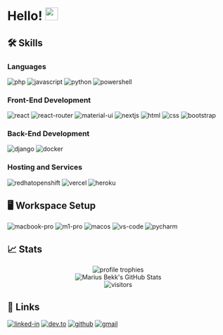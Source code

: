 # Hello! <img src="https://media.giphy.com/media/hvRJCLFzcasrR4ia7z/giphy.gif" width="29px" height="29px">

## 🛠️ Skills

### Languages

![php](https://img.shields.io/badge/Php-777BB4?style=for-the-badge&logo=php&logoColor=white)
![javascript](https://img.shields.io/badge/JavaScript-323330?style=for-the-badge&logo=javascript&logoColor=F7DF1E)
![python](https://img.shields.io/badge/Python-3776AB?style=for-the-badge&logo=python&logoColor=white)
![powershell](https://img.shields.io/badge/PowerShell-5391FE?style=for-the-badge&logo=powershell&logoColor=white)

### Front-End Development

![react](https://img.shields.io/badge/React-20232A?style=for-the-badge&logo=react&logoColor=61DAFB)
![react-router](https://img.shields.io/badge/React_Router-CA4245?style=for-the-badge&logo=react-router&logoColor=white)
![material-ui](https://img.shields.io/badge/Material_UI-0081CB?style=for-the-badge&logo=mui&logoColor=white)
![nextjs](https://img.shields.io/badge/NextJs-563D7C?style=for-the-badge&logo=nextjs&logoColor=white)
![html](https://img.shields.io/badge/HTML5-E34F26?style=for-the-badge&logo=html5&logoColor=white)
![css](https://img.shields.io/badge/CSS3-1572B6?style=for-the-badge&logo=css3&logoColor=white)
![bootstrap](https://img.shields.io/badge/Bootstrap-563D7C?style=for-the-badge&logo=bootstrap&logoColor=white)

### Back-End Development

![django](https://img.shields.io/badge/Django-092E20?style=for-the-badge&logo=django&logoColor=white)
![docker](https://img.shields.io/badge/Docker-2496ED?style=for-the-badge&logo=Docker&logoColor=white)

### Hosting and Services

![redhatopenshift](https://img.shields.io/badge/OpenShift-EE0000?style=for-the-badge&logo=RedHatOpenShift&logoColor=white)
![vercel](https://img.shields.io/badge/Vercel-000000?style=for-the-badge&logo=Vercel&logoColor=white)
![heroku](https://img.shields.io/badge/Heroku-430098?style=for-the-badge&logo=heroku&logoColor=white)


## 🖥️ Workspace Setup

![macbook-pro](https://img.shields.io/badge/Apple-Macbook_Pro_32GB_2021-000000?style=for-the-badge&logo=apple&logoColor=white)
![m1-pro](https://img.shields.io/badge/Apple-M1_Pro-000000?style=for-the-badge&logo=apple&logoColor=white)
![macos](https://img.shields.io/badge/Apple-macOS_Monterey-000000?style=for-the-badge&logo=apple&logoColor=white)
![vs-code](https://img.shields.io/badge/VS_Code-007ACC?style=for-the-badge&logo=Visual-Studio-Code&logoColor=white)
![pycharm](https://img.shields.io/badge/PyCharm-000000?style=for-the-badge&logo=PyCharm&logoColor=white)


## 📈 Stats

<div align="center">
    <img src="https://github-profile-trophy.vercel.app/?username=cynicalduck&row=1&column=6&margin-h=8&theme=darkhub&count_private=true&margin-w=15&no-frame=true" alt="profile trophies" />
    <br />
    <img src="https://github-readme-stats.vercel.app/api?username=cynicalduck&show_icons=true&hide_border=true" alt="Marius Bekk's GitHub Stats">
    <br />
    <img src="https://visitor-badge.laobi.icu/badge?page_id=cynicalduck.cynicalduck" alt="visitors">
</div>

## 🔗 Links

[![linked-in](https://img.shields.io/badge/Linked_In-0077B5?style=for-the-badge&logo=LinkedIn&logoColor=white)](https://www.linkedin.com/in/mariusbekk/)
[![dev.to](https://img.shields.io/badge/Dev.to-0A0A0A?style=for-the-badge&logo=DevdotTo&logoColor=white)](https://dev.to/cynicalduck)
[![github](https://img.shields.io/badge/GitHub-000000?style=for-the-badge&logo=GitHub&logoColor=white)](https://github.com/cynicalduck)
[![gmail](https://img.shields.io/badge/Gmail-D14836?style=for-the-badge&logo=Gmail&logoColor=white)](mailto:mariusbekk@gmail.com)
